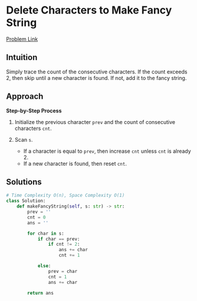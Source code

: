**Delete Characters to Make Fancy String**
=
[Problem Link](https://leetcode.com/problems/delete-characters-to-make-fancy-string/description)

## Intuition
Simply trace the count of the consecutive characters. If the count exceeds 2, then skip until a new character is found. 
If not, add it to the fancy string.

## Approach
**Step-by-Step Process**

1. Initialize the previous character `prev` and the count of consecutive characters `cnt`.

2. Scan `s`.
    - If a character is equal to `prev`, then increase `cnt` unless `cnt` is already 2.
    - If a new character is found, then reset `cnt`.
  
## Solutions
```python
# Time Complexity O(n), Space Complexity O(1)
class Solution:
    def makeFancyString(self, s: str) -> str:
        prev = ''
        cnt = 0
        ans = ''

        for char in s:
            if char == prev:
                if cnt != 2:
                    ans += char
                    cnt += 1

            else:
                prev = char
                cnt = 1
                ans += char

        return ans
```
